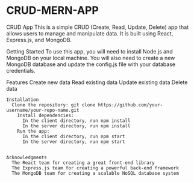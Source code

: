 # CRUD-MERN-APP
CRUD App
This is a simple CRUD (Create, Read, Update, Delete) app that allows users to manage and manipulate data. It is built using React, Express.js, and MongoDB.

Getting Started
To use this app, you will need to install Node.js and MongoDB on your local machine.
You will also need to create a new MongoDB database and update the config.js file with your database credentials.

  Features
    Create new data
    Read existing data
    Update existing data
    Delete data
    
    Installation
      Clone the repository: git clone https://github.com/your-username/your-repo-name.git
        Install dependencies:
          In the client directory, run npm install
          In the server directory, run npm install
        Run the app:
          In the client directory, run npm start
          In the server directory, run npm start


    Acknowledgments
      The React team for creating a great front-end library
      The Express.js team for creating a powerful back-end framework
      The MongoDB team for creating a scalable NoSQL database system




